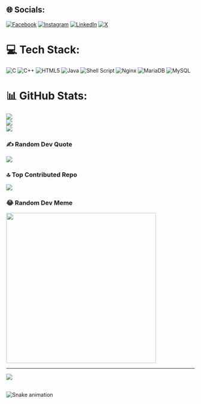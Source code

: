 
## 🌐 Socials:
[![Facebook](https://img.shields.io/badge/Facebook-%231877F2.svg?logo=Facebook&logoColor=white)](https://facebook.com/100078894685087) [![Instagram](https://img.shields.io/badge/Instagram-%23E4405F.svg?logo=Instagram&logoColor=white)](https://instagram.com/sfynlsgyr3) [![LinkedIn](https://img.shields.io/badge/LinkedIn-%230077B5.svg?logo=linkedin&logoColor=white)](https://linkedin.com/in/soufiane-essarhir) [![X](https://img.shields.io/badge/X-black.svg?logo=X&logoColor=white)](https://x.com/SoufianeEssarh1) 

# 💻 Tech Stack:
![C](https://img.shields.io/badge/c-%2300599C.svg?style=for-the-badge&logo=c&logoColor=white) ![C++](https://img.shields.io/badge/c++-%2300599C.svg?style=for-the-badge&logo=c%2B%2B&logoColor=white) ![HTML5](https://img.shields.io/badge/html5-%23E34F26.svg?style=for-the-badge&logo=html5&logoColor=white) ![Java](https://img.shields.io/badge/java-%23ED8B00.svg?style=for-the-badge&logo=openjdk&logoColor=white) ![Shell Script](https://img.shields.io/badge/shell_script-%23121011.svg?style=for-the-badge&logo=gnu-bash&logoColor=white) ![Nginx](https://img.shields.io/badge/nginx-%23009639.svg?style=for-the-badge&logo=nginx&logoColor=white) ![MariaDB](https://img.shields.io/badge/MariaDB-003545?style=for-the-badge&logo=mariadb&logoColor=white) ![MySQL](https://img.shields.io/badge/mysql-4479A1.svg?style=for-the-badge&logo=mysql&logoColor=white)
# 📊 GitHub Stats:
![](https://github-readme-stats.vercel.app/api?username=soufianeessarhir&theme=dark&hide_border=false&include_all_commits=true&count_private=true)<br/>
![](https://github-readme-streak-stats.herokuapp.com/?user=soufianeessarhir&theme=dark&hide_border=false)<br/>
![](https://github-readme-stats.vercel.app/api/top-langs/?username=soufianeessarhir&theme=dark&hide_border=false&include_all_commits=true&count_private=true&layout=compact)

### ✍️ Random Dev Quote
![](https://quotes-github-readme.vercel.app/api?type=horizontal&theme=radical)

### 🔝 Top Contributed Repo
![](https://github-contributor-stats.vercel.app/api?username=soufianeessarhir&limit=5&theme=dark&combine_all_yearly_contributions=true)

### 😂 Random Dev Meme
<img src='https://memer-new.vercel.app/' style="height: 400px;"/>

---
[![](https://visitcount.itsvg.in/api?id=soufianeessarhir&icon=0&color=0)](https://visitcount.itsvg.in)

<!-- Proudly created with GPRM ( https://gprm.itsvg.in ) -->
<br clear="both">

<img src="https://raw.githubusercontent.com/maurodesouza/maurodesouza/output/snake.svg" alt="Snake animation" />

###
